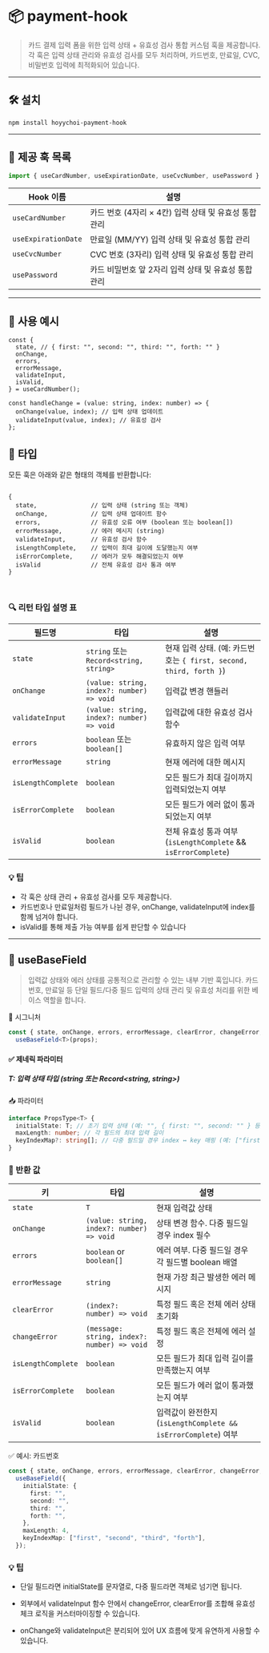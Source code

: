 # 📦 payment-hook

> 카드 결제 입력 폼을 위한 입력 상태 + 유효성 검사 통합 커스텀 훅을 제공합니다.
> 각 훅은 입력 상태 관리와 유효성 검사를 모두 처리하며, 카드번호, 만료일, CVC, 비밀번호 입력에 최적화되어 있습니다.

---

## 🛠 설치

```bash
npm install hoyychoi-payment-hook
```

---

## 🚀 제공 훅 목록

```jsx
import { useCardNumber, useExpirationDate, useCvcNumber, usePassword } from "hoyychoi-payment-hook";
```

| Hook 이름           | 설명                                                  |
| ------------------- | ----------------------------------------------------- |
| `useCardNumber`     | 카드 번호 (4자리 × 4칸) 입력 상태 및 유효성 통합 관리 |
| `useExpirationDate` | 만료일 (MM/YY) 입력 상태 및 유효성 통합 관리          |
| `useCvcNumber`      | CVC 번호 (3자리) 입력 상태 및 유효성 통합 관리        |
| `usePassword`       | 카드 비밀번호 앞 2자리 입력 상태 및 유효성 통합 관리  |

---

## 🧪 사용 예시

```tsx
const {
  state, // { first: "", second: "", third: "", forth: "" }
  onChange,
  errors,
  errorMessage,
  validateInput,
  isValid,
} = useCardNumber();

const handleChange = (value: string, index: number) => {
  onChange(value, index); // 입력 상태 업데이트
  validateInput(value, index); // 유효성 검사
};
```

## 🧩 타입

모든 훅은 아래와 같은 형태의 객체를 반환합니다:

```

{
  state,               // 입력 상태 (string 또는 객체)
  onChange,            // 입력 상태 업데이트 함수
  errors,              // 유효성 오류 여부 (boolean 또는 boolean[])
  errorMessage,        // 에러 메시지 (string)
  validateInput,       // 유효성 검사 함수
  isLengthComplete,    // 입력이 최대 길이에 도달했는지 여부
  isErrorComplete,     // 에러가 모두 해결되었는지 여부
  isValid              // 전체 유효성 검사 통과 여부
}



```

### 🔍 리턴 타입 설명 표

| 필드명             | 타입                                      | 설명                                                               |
| ------------------ | ----------------------------------------- | ------------------------------------------------------------------ |
| `state`            | `string` 또는 `Record<string, string>`    | 현재 입력 상태. (예: 카드번호는 `{ first, second, third, forth }`) |
| `onChange`         | `(value: string, index?: number) => void` | 입력값 변경 핸들러                                                 |
| `validateInput`    | `(value: string, index?: number) => void` | 입력값에 대한 유효성 검사 함수                                     |
| `errors`           | `boolean` 또는 `boolean[]`                | 유효하지 않은 입력 여부                                            |
| `errorMessage`     | `string`                                  | 현재 에러에 대한 메시지                                            |
| `isLengthComplete` | `boolean`                                 | 모든 필드가 최대 길이까지 입력되었는지 여부                        |
| `isErrorComplete`  | `boolean`                                 | 모든 필드가 에러 없이 통과되었는지 여부                            |
| `isValid`          | `boolean`                                 | 전체 유효성 통과 여부 (`isLengthComplete` && `isErrorComplete`)    |

### 💡 팁

- 각 훅은 상태 관리 + 유효성 검사를 모두 제공합니다.
- 카드번호나 만료일처럼 필드가 나뉜 경우, onChange, validateInput에 index를 함께 넘겨야 합니다.
- isValid를 통해 제출 가능 여부를 쉽게 판단할 수 있습니다

---

## 🧱 useBaseField

> 입력값 상태와 에러 상태를 공통적으로 관리할 수 있는 내부 기반 훅입니다.
> 카드번호, 만료일 등 단일 필드/다중 필드 입력의 상태 관리 및 유효성 처리를 위한 베이스 역할을 합니다.

📌 시그니처

```ts
const { state, onChange, errors, errorMessage, clearError, changeError, isLengthComplete, isErrorComplete, isValid } =
  useBaseField<T>(props);
```

#### ✅ 제네릭 파라미터

##### T: 입력 상태 타입 (string 또는 Record<string, string>)

📥 파라미터

```ts
interface PropsType<T> {
  initialState: T; // 초기 입력 상태 (예: "", { first: "", second: "" } 등)
  maxLength: number; // 각 필드의 최대 입력 길이
  keyIndexMap?: string[]; // 다중 필드일 경우 index ↔ key 매핑 (예: ["first", "second", ...])
}
```

### 🔄 반환 값

| 키                 | 타입                                        | 설명                                                           |
| ------------------ | ------------------------------------------- | -------------------------------------------------------------- |
| `state`            | `T`                                         | 현재 입력값 상태                                               |
| `onChange`         | `(value: string, index?: number) => void`   | 상태 변경 함수. 다중 필드일 경우 index 필수                    |
| `errors`           | `boolean` or `boolean[]`                    | 에러 여부. 다중 필드일 경우 각 필드별 boolean 배열             |
| `errorMessage`     | `string`                                    | 현재 가장 최근 발생한 에러 메시지                              |
| `clearError`       | `(index?: number) => void`                  | 특정 필드 혹은 전체 에러 상태 초기화                           |
| `changeError`      | `(message: string, index?: number) => void` | 특정 필드 혹은 전체에 에러 설정                                |
| `isLengthComplete` | `boolean`                                   | 모든 필드가 최대 입력 길이를 만족했는지 여부                   |
| `isErrorComplete`  | `boolean`                                   | 모든 필드가 에러 없이 통과했는지 여부                          |
| `isValid`          | `boolean`                                   | 입력값이 완전한지 (`isLengthComplete && isErrorComplete`) 여부 |

✅ 예시: 카드번호

```ts
const { state, onChange, errors, errorMessage, clearError, changeError, isLengthComplete, isErrorComplete, isValid } =
  useBaseField({
    initialState: {
      first: "",
      second: "",
      third: "",
      forth: "",
    },
    maxLength: 4,
    keyIndexMap: ["first", "second", "third", "forth"],
  });
```

### 💡 팁

- 단일 필드라면 initialState를 문자열로, 다중 필드라면 객체로 넘기면 됩니다.

- 외부에서 validateInput 함수 안에서 changeError, clearError를 조합해 유효성 체크 로직을 커스터마이징할 수 있습니다.

- onChange와 validateInput은 분리되어 있어 UX 흐름에 맞게 유연하게 사용할 수 있습니다.
